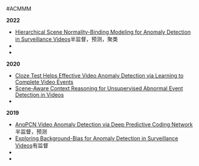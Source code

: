 #ACMMM 


**2022**  
* [Hierarchical Scene Normality-Binding Modeling for Anomaly Detection in Surveillance Videos](./ACMMM/2022/Hierarchical%20Scene%20Normality-Binding%20Modeling%20for%20Anomaly%20Detection%20in%20Surveillance%20Videos.pdf)半监督，预测，聚类
* 
* 


**2020**
* [Cloze Test Helps Effective Video Anomaly Detection via Learning to Complete Video Events](./ACMMM/2020/Cloze%20Test%20Helps%20Effective%20Video%20Anomaly%20Detection%20via%20Learning%20to%20Complete%20Video%20Events.pdf)
* [Scene-Aware Context Reasoning for Unsupervised Abnormal Event Detection in Videos](./ACMMM/2020/Scene-Aware%20Context%20Reasoning%20for%20Unsupervised%20Abnormal%20Event%20Detection%20in%20Videos.pdf)
* 


**2019**
* [AnoPCN Video Anomaly Detection via Deep Predictive Coding Network](./ACMMM/2019/AnoPCN%20Video%20Anomaly%20Detection%20via%20Deep%20Predictive%20Coding%20Network.pdf)半监督，预测
* [Exploring Background-Bias for Anomaly Detection in Surveillance Videos](./ACMMM/2019/Exploring%20Background-Bias%20for%20Anomaly%20Detection%20in%20Surveillance%20Videos.pdf)有监督
* 
* 


